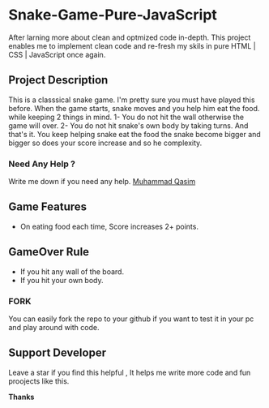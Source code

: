 # Snake-Game-Pure-JavaScript
After larning more about clean and optmized code in-depth.
This project enables me to implement clean code and re-fresh my skils in pure HTML | CSS | JavaScript once again.

## Project Description
This is a classsical snake game. I'm pretty sure you must have played this before.
When the game starts, snake moves and you help him eat the food. while keeping 2 things in mind.
1- You do not hit the wall otherwise the game will over.
2- You do not hit snake's own body by taking turns.
And that's it. You keep helping snake eat the food the snake become bigger and bigger so does your score increase and so he complexity.


### Need Any Help ?
Write me down if you need any help.
[Muhammad Qasim](https://www.linkedin.com/in/software-engineer-developer/)

## Game Features
- On eating food each time, Score increases 2+ points.

## GameOver Rule
- If you hit any wall of the board.
- If you hit your own body.  


### FORK
You can easily fork the repo to your github if you want to test it in your pc and play around with code.


## Support Developer
Leave a star if you find this helpful , It helps me write more code and fun proojects like this.

**Thanks**


